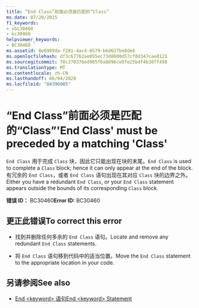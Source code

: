 ```yaml
---
title: “End Class”前面必须是匹配的“Class”
ms.date: 07/20/2015
f1_keywords:
- vbc30460
- bc30460
helpviewer_keywords:
- BC30460
ms.assetid: 0e6989da-f281-4ac4-8579-b6d627be8de8
ms.openlocfilehash: df3c67762ae055ec73d8600d57cf0d347cae8121
ms.sourcegitcommit: f8c270376ed905f6a8896ce0fe25b4f4b38ff498
ms.translationtype: MT
ms.contentlocale: zh-CN
ms.lasthandoff: 06/04/2020
ms.locfileid: "84396085"
---
```

# <a name="end-class-must-be-preceded-by-a-matching-class"></a><span data-ttu-id="277e6-102">“End Class”前面必须是匹配的“Class”</span><span class="sxs-lookup"><span data-stu-id="277e6-102">'End Class' must be preceded by a matching 'Class'</span></span>
<span data-ttu-id="277e6-103">`End Class` 用于完成 `Class` 块，因此它只能出现在块的末尾。</span><span class="sxs-lookup"><span data-stu-id="277e6-103">`End Class` is used to complete a `Class` block; hence it can only appear at the end of the block.</span></span> <span data-ttu-id="277e6-104">有冗余的 `End Class`，或者 `End Class` 语句出现在其对应 `Class` 块的边界之外。</span><span class="sxs-lookup"><span data-stu-id="277e6-104">Either you have a redundant `End Class`, or your `End Class` statement appears outside the bounds of its corresponding `Class` block.</span></span>  
  
 <span data-ttu-id="277e6-105">**错误 ID：** BC30460</span><span class="sxs-lookup"><span data-stu-id="277e6-105">**Error ID:** BC30460</span></span>  
  
## <a name="to-correct-this-error"></a><span data-ttu-id="277e6-106">更正此错误</span><span class="sxs-lookup"><span data-stu-id="277e6-106">To correct this error</span></span>  
  
- <span data-ttu-id="277e6-107">找到并删除任何多余的 `End Class` 语句。</span><span class="sxs-lookup"><span data-stu-id="277e6-107">Locate and remove any redundant `End Class` statements.</span></span>  
  
- <span data-ttu-id="277e6-108">将 `End Class` 语句移到代码中的适当位置。</span><span class="sxs-lookup"><span data-stu-id="277e6-108">Move the `End Class` statement to the appropriate location in your code.</span></span>  
  
## <a name="see-also"></a><span data-ttu-id="277e6-109">另请参阅</span><span class="sxs-lookup"><span data-stu-id="277e6-109">See also</span></span>

- [<span data-ttu-id="277e6-110">End \<keyword> 语句</span><span class="sxs-lookup"><span data-stu-id="277e6-110">End \<keyword> Statement</span></span>](../language-reference/statements/end-keyword-statement.md)

